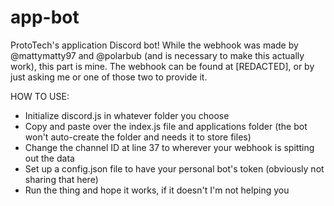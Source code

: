 # app-bot
ProtoTech's application Discord bot! While the webhook was made by @mattymatty97 and @polarbub (and is necessary to make this actually work), this part is mine. The webhook can be found at [REDACTED], or by just asking me or one of those two to provide it.

HOW TO USE:
- Initialize discord.js in whatever folder you choose
- Copy and paste over the index.js file and applications folder (the bot won't auto-create the folder and needs it to store files)
- Change the channel ID at line 37 to wherever your webhook is spitting out the data
- Set up a config.json file to have your personal bot's token (obviously not sharing that here)
- Run the thing and hope it works, if it doesn't I'm not helping you
